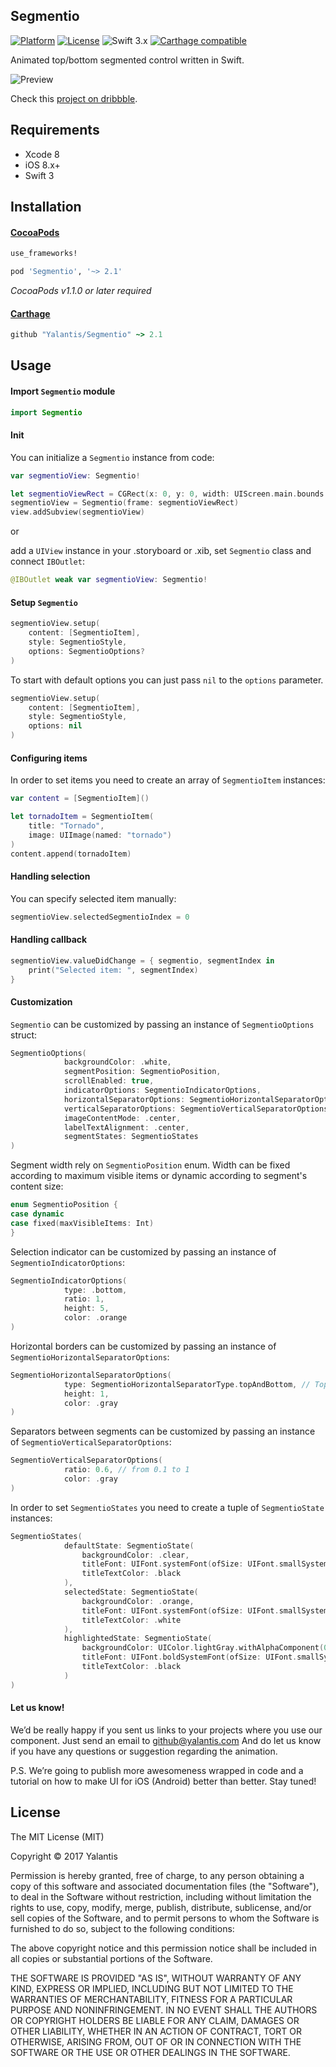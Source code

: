 ## Segmentio
[![Platform](http://img.shields.io/badge/platform-iOS-blue.svg?style=flat)](https://cocoapods.org/?q=segmentio) [![License](http://img.shields.io/badge/license-MIT-green.svg?style=flat)](https://github.com/Yalantis/Segmentio/blob/master/LICENSE) ![Swift 3.x](https://img.shields.io/badge/Swift-3.0-orange.svg) [![Carthage compatible](https://img.shields.io/badge/Carthage-compatible-4BC51D.svg?style=flat)](https://github.com/Carthage/Carthage)

Animated top/bottom segmented control written in Swift.

![Preview](https://github.com/Yalantis/Segmentio/blob/master/Assets/animation.gif)

Check this <a href="https://dribbble.com/shots/2820372-Segmentio-Component">project on dribbble</a>.

## Requirements

- Xcode 8
- iOS 8.x+
- Swift 3

## Installation

#### [CocoaPods](http://cocoapods.org)
```ruby
use_frameworks! 

pod 'Segmentio', '~> 2.1'
```

*CocoaPods v1.1.0 or later required*

#### [Carthage](http://github.com/Carthage/Carthage)
```ruby
github "Yalantis/Segmentio" ~> 2.1
```

## Usage
#### Import `Segmentio` module
```swift
import Segmentio
```

#### Init
You can initialize a `Segmentio` instance from code:

```swift
var segmentioView: Segmentio!

let segmentioViewRect = CGRect(x: 0, y: 0, width: UIScreen.main.bounds.width, height: 125)
segmentioView = Segmentio(frame: segmentioViewRect)
view.addSubview(segmentioView)
```

or

add a `UIView` instance in your .storyboard or .xib, set `Segmentio` class and connect `IBOutlet`:

```swift
@IBOutlet weak var segmentioView: Segmentio!
```

#### Setup `Segmentio`
```swift
segmentioView.setup(
	content: [SegmentioItem],
	style: SegmentioStyle,
	options: SegmentioOptions?
)
```

To start with default options you can just pass `nil` to the `options` parameter.

```swift
segmentioView.setup(
	content: [SegmentioItem],
	style: SegmentioStyle,
	options: nil
)
```


#### Configuring items 
In order to set items you need to create an array of `SegmentioItem` instances:

```swift
var content = [SegmentioItem]()

let tornadoItem = SegmentioItem(
	title: "Tornado",
	image: UIImage(named: "tornado")
)
content.append(tornadoItem)
```

#### Handling selection
You can specify selected item manually:

```swift
segmentioView.selectedSegmentioIndex = 0
```

#### Handling callback

```swift
segmentioView.valueDidChange = { segmentio, segmentIndex in
	print("Selected item: ", segmentIndex)
}
```

#### Customization
`Segmentio` can be customized by passing an instance of `SegmentioOptions` struct:

```swift
SegmentioOptions(
            backgroundColor: .white,
            segmentPosition: SegmentioPosition,
            scrollEnabled: true,
            indicatorOptions: SegmentioIndicatorOptions,
            horizontalSeparatorOptions: SegmentioHorizontalSeparatorOptions,
            verticalSeparatorOptions: SegmentioVerticalSeparatorOptions,
            imageContentMode: .center,
            labelTextAlignment: .center,
            segmentStates: SegmentioStates
)
```

Segment width rely on `SegmentioPosition` enum. Width can be fixed according to maximum visible items or dynamic according to segment's content size:

```swift
enum SegmentioPosition {
case dynamic
case fixed(maxVisibleItems: Int)
}
```

Selection indicator can be customized by passing an instance of `SegmentioIndicatorOptions`:

```swift
SegmentioIndicatorOptions(
            type: .bottom,
            ratio: 1,
            height: 5,
            color: .orange
)
```

Horizontal borders can be customized by passing an instance of `SegmentioHorizontalSeparatorOptions`:

```swift
SegmentioHorizontalSeparatorOptions(
            type: SegmentioHorizontalSeparatorType.topAndBottom, // Top, Bottom, TopAndBottom
            height: 1,
            color: .gray
)
```

Separators between segments can be customized by passing an instance of  `SegmentioVerticalSeparatorOptions`:

```swift
SegmentioVerticalSeparatorOptions(
            ratio: 0.6, // from 0.1 to 1
            color: .gray
)
```

In order to set `SegmentioStates` you need to create a tuple of `SegmentioState` instances:

```swift
SegmentioStates(
            defaultState: SegmentioState(
                backgroundColor: .clear,
                titleFont: UIFont.systemFont(ofSize: UIFont.smallSystemFontSize),
                titleTextColor: .black
            ),
            selectedState: SegmentioState(
                backgroundColor: .orange,
                titleFont: UIFont.systemFont(ofSize: UIFont.smallSystemFontSize),
                titleTextColor: .white
            ),
            highlightedState: SegmentioState(
                backgroundColor: UIColor.lightGray.withAlphaComponent(0.6),
                titleFont: UIFont.boldSystemFont(ofSize: UIFont.smallSystemFontSize),
                titleTextColor: .black
            )
)
```

#### Let us know!
We’d be really happy if you sent us links to your projects where you use our component. Just send an email to github@yalantis.com And do let us know if you have any questions or suggestion regarding the animation.

P.S. We’re going to publish more awesomeness wrapped in code and a tutorial on how to make UI for iOS (Android) better than better. Stay tuned!

## License

The MIT License (MIT)

Copyright © 2017 Yalantis

Permission is hereby granted, free of charge, to any person obtaining a copy
of this software and associated documentation files (the "Software"), to deal
in the Software without restriction, including without limitation the rights
to use, copy, modify, merge, publish, distribute, sublicense, and/or sell
copies of the Software, and to permit persons to whom the Software is
furnished to do so, subject to the following conditions:

The above copyright notice and this permission notice shall be included in
all copies or substantial portions of the Software.

THE SOFTWARE IS PROVIDED "AS IS", WITHOUT WARRANTY OF ANY KIND, EXPRESS OR
IMPLIED, INCLUDING BUT NOT LIMITED TO THE WARRANTIES OF MERCHANTABILITY,
FITNESS FOR A PARTICULAR PURPOSE AND NONINFRINGEMENT. IN NO EVENT SHALL THE
AUTHORS OR COPYRIGHT HOLDERS BE LIABLE FOR ANY CLAIM, DAMAGES OR OTHER
LIABILITY, WHETHER IN AN ACTION OF CONTRACT, TORT OR OTHERWISE, ARISING FROM,
OUT OF OR IN CONNECTION WITH THE SOFTWARE OR THE USE OR OTHER DEALINGS IN
THE SOFTWARE.
